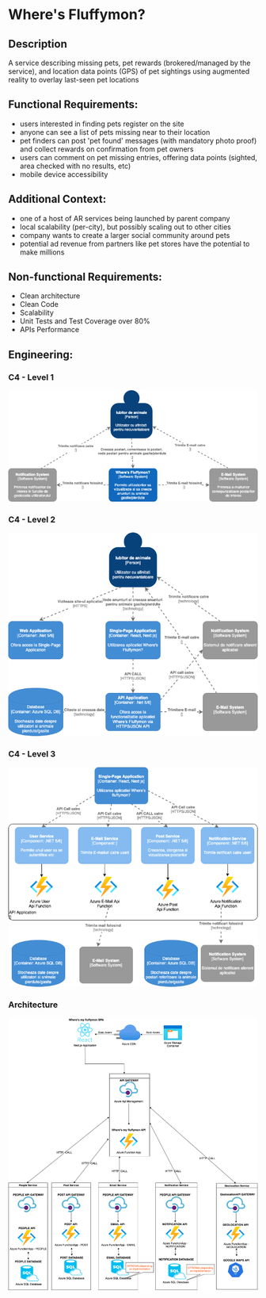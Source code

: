 # Where's Fluffymon?

## Description
A service describing missing pets, pet rewards (brokered/managed by the service), and location data points (GPS) of pet sightings using augmented reality to overlay last-seen pet locations

## Functional Requirements:
- users interested in finding pets register on the site
- anyone can see a list of pets missing near to their location
- pet finders can post 'pet found' messages (with mandatory photo proof) and collect rewards on confirmation from pet owners 
- users can comment on pet missing entries, offering data points (sighted, area checked with no results, etc)
- mobile device accessibility

## Additional Context:
- one of a host of AR services being launched by parent company
- local scalability (per-city), but possibly scaling out to other cities
- company wants to create a larger social community around pets
- potential ad revenue from partners like pet stores have the potential to make millions

## Non-functional Requirements: 
- Clean architecture
- Clean Code
- Scalability
- Unit Tests and Test Coverage over 80%
- APIs Performance

## Engineering: 
 ### C4 - Level 1
 ![C4-LEVEL1](./engineering/C4-level1.png)   
 
### C4 - Level 2 
 ![C4-LEVEL 2](./engineering/C4-level2.png)

### C4 - Level 3
![C4-LEVEL 3](./engineering/C4-level3.png)

### Architecture 
![Architecture](./engineering/architecture.png)

